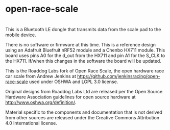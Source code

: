 # open-race-scale
# 

This is a Bluetooth LE dongle that transmits data from the scale pad to the mobile device.

There is no software or firmware at this time.  This is a reference design using an Adafruit Bluefruit nRF52 module and a Chenbo HX711 module.  This board uses pins A0 for the d_out from the HX711 and pin A1 for the S_CLK to the HX711.  If/when this changes in the software the board will be updated.

This is the Roaddog Labs fork of Open Race Scale, the open hardware
race car scale from Andrew Jenkins at
https://github.com/jenkinsracing/open-race-scale used under OSHWA and
LGPL 3.0 license.  

Original designs from Roaddog Labs Ltd are released per the Open Source
Hardware Association guidelines for open source hardware at
http://www.oshwa.org/definition/.

Material specific to the components and documentation that is not
derived from other sources are released under the Creative Commons
Attribution 4.0 International license.